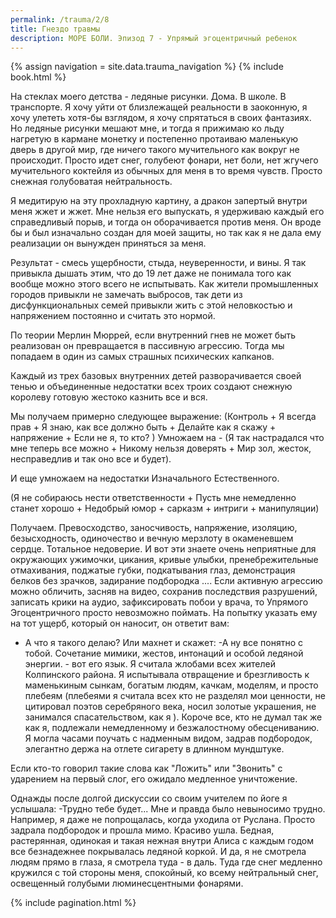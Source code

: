 ```yaml
---
permalink: /trauma/2/8
title: Гнездо травмы
description: МОРЕ БОЛИ. Эпизод 7 - Упрямый эгоцентричный ребенок
---
```

{% assign navigation  = site.data.trauma_navigation %}
{% include book.html %}

На стеклах моего детства - ледяные рисунки.
Дома. В школе. В транспорте.
Я хочу уйти от близлежащей реальности в заоконную, я хочу улететь хотя-бы взглядом, я хочу спрятаться в своих фантазиях. Но ледяные рисунки мешают мне, и тогда я прижимаю ко льду нагретую в кармане монетку и постепенно протаиваю маленькую дверь в другой мир, где ничего такого мучительного как вокруг не происходит.
Просто идет снег, голубеют фонари, нет боли, нет жгучего мучительного коктейля из обычных для меня в то время чувств.
Просто снежная голубоватая нейтральность.

Я медитирую на эту прохладную картину, а дракон запертый внутри меня жжет и жжет.
Мне нельзя его выпускать, я удерживаю каждый его справедливый порыв, и тогда он оборачивается против меня.
Он вроде бы и был изначально создан для моей защиты, но так как я не дала ему реализации он вынужден приняться за меня.

Результат - смесь ущербности, стыда, неуверенности, и вины.
Я так привыкла дышать этим, что до 19 лет даже не понимала того как вообще можно этого всего не испытывать. Как жители промышленных городов привыкли не замечать выбросов, так дети из дисфункциональных семей привыкли жить с этой неловкостью и напряжением постоянно и считать это нормой.

По теории Мерлин Мюррей, если внутренний гнев не может быть реализован он превращается в пассивную агрессию. Тогда мы попадаем в один из самых страшных психических капканов.

Каждый из трех базовых внутренних детей разворачивается своей тенью и объединенные недостатки всех троих создают снежную королеву готовую жестоко казнить все и вся.

Мы получаем примерно следующее выражение:
(Контроль + Я всегда прав + Я знаю, как все должно быть + Делайте как я скажу + напряжение + Если не я, то кто? )
Умножаем на -
(Я так настрадался что мне теперь все можно + Никому нельзя доверять + Мир зол, жесток, несправедлив и так оно все и будет).

И еще умножаем на недостатки Изначального Естественного.

(Я не собираюсь нести ответственности + Пусть мне немедленно станет хорошо + Недобрый юмор + сарказм + интриги + манипуляции)

Получаем.
Превосходство, заносчивость, напряжение, изоляцию, безысходность, одиночество и вечную мерзлоту в окаменевшем сердце.
Тотальное недоверие.
И вот эти знаете очень неприятные для окружающих ужимочки, цикания, кривые улыбки, пренебрежительные отмахивания, поджатые губки, подкатывания глаз, демонстрация белков без зрачков, задирание подбородка ....
Если активную агрессию можно обличить, засняв на видео, сохранив последствия разрушений, записать крики на аудио, зафиксировать побои у врача, то Упрямого Эгоцентричного просто невозможно поймать.
На попытку указать ему на тот ущерб, который он наносит, он ответит вам:
- А что я такого делаю?
Или махнет и скажет:
-А ну все понятно с тобой.
Сочетание мимики, жестов, интонаций и особой ледяной энергии. - вот его язык.
Я считала жлобами всех жителей Колпинского района.
Я испытывала отвращение и брезгливость к маменькиным сынкам, богатым людям, качкам, моделям, и просто плебеям (плебеями я считала всех кто не разделял мои ценности, не цитировал поэтов серебряного века, носил золотые украшения, не занимался спасательством, как я ).
Короче все, кто не думал так же как я, подлежали немедленному и безжалостному обесцениванию.
Я могла часами поучать с надменным видом, задрав подбородок, элегантно держа на отлете сигарету в длинном мундштуке.

Если кто-то говорил такие слова как "Ложить" или "Звонить" с ударением на первый слог, его ожидало медленное уничтожение.

Однажды после долгой дискуссии со своим учителем по йоге я услышала:
-Трудно тебе будет...
Мне и правда было невыносимо трудно. Например, я даже не попрощалась, когда уходила от Руслана. Просто задрала подбородок и прошла мимо. Красиво ушла.
Бедная, растерянная, одинокая и такая нежная внутри Алиса с каждым годом все безнадежнее покрывалась ледяной коркой. И да, я не смотрела людям прямо в глаза, я смотрела туда - в даль. Туда где снег медленно кружился с той стороны меня, спокойный, ко всему нейтральный снег, освещенный голубыми люминесцентными фонарями.

{% include pagination.html %}